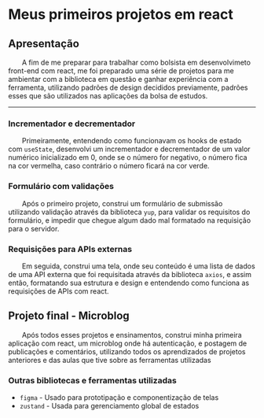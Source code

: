 # Meus primeiros projetos em react

## Apresentação

&emsp;&emsp;A fim de me preparar para trabalhar como bolsista em desenvolvimeto front-end com react, me foi preparado uma série de projetos para me ambientar com a biblioteca em questão e ganhar experiência com a ferramenta, utilizando padrões de design decididos previamente, padrões esses que são utilizados nas aplicações da bolsa de estudos.
<hr>

### Incrementador e decrementador

&emsp;&emsp;Primeiramente, entendendo como funcionavam os hooks de estado com ```useState```, desenvolvi um incrementador e decrementador de um valor numérico inicializado em 0, onde se o número for negativo, o número fica na cor vermelha, caso contrário o número ficará na cor verde.

### Formulário com validações

&emsp;&emsp;Após o primeiro projeto, construi um formulário de submissão utilizando validação através da biblioteca ```yup```, para validar os requisitos do formulário, e impedir que chegue algum dado mal formatado na requisição para o servidor.

### Requisições para APIs externas

&emsp;&emsp;Em seguida, construi uma tela, onde seu conteúdo é uma lista de dados de uma API externa que foi requisitada através da biblioteca ```axios```, e assim então, formatando sua estrutura e design e entendendo como funciona as requisições de APIs com react.

## Projeto final - Microblog

&emsp;&emsp;Após todos esses projetos e ensinamentos, construi minha primeira aplicação com react, um microblog onde há autenticação, e postagem de publicações e comentários, utilizando todos os aprendizados de projetos anteriores e das aulas que tive sobre as ferramentas utilizadas

### Outras bibliotecas e ferramentas utilizadas

- ```figma``` - Usado para prototipação e componentização de telas
- ```zustand``` - Usada para gerenciamento global de estados
